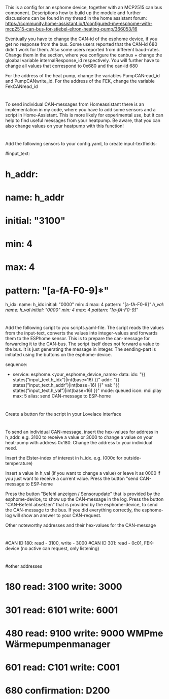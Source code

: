 This is a config for an esphome device, together with an MCP2515 can bus component.
Descriptions how to build up the module and further discussions can be found in my thread in the home assistant forum:
https://community.home-assistant.io/t/configured-my-esphome-with-mcp2515-can-bus-for-stiebel-eltron-heating-pump/366053/16

Eventually you have to change the CAN-id of the esphome device, if you get no response from the bus.
Some users reported that the CAN-id 680 didn't work for them.
Also some users reported from different baud-rates.
Change them in the section, where you configure the canbus + change the gloabal variable internalResponse_id respectively.
You will further have to change all values that correspond to 0x680 and the can-id 680


For the address of the heat pump, change the variables PumpCANread_id and PumpCANwrite_id.
For the address of the FEK, change the variable FekCANread_id

#
To send individual CAN-messages from Homeassistant there is an implementation in my code, where you have to add some sensors and a script in Home-Assistant.
This is more likely for experimental use, but it can help to find useful messages from your heatpump.
Be aware, that you can also change values on your heatpump with this function!


#
Add the following sensors to your config.yaml, to create input-textfields:


#input_text:
#
#  h_addr:
#    name: h_addr
#    initial: "3100"
#    min: 4
#    max: 4
#    pattern: "[a-fA-F0-9]*"
  h_idx:
    name: h_idx
    initial: "0000"
    min: 4
    max: 4
    pattern: "[a-fA-F0-9]*"
  h_val:
    name: h_val
    initial: "0000"
    min: 4
    max: 4
    pattern: "[a-fA-F0-9]*"

#
Add the following script to you scripts.yaml-file.
The script reads the values from the input-text, converts the values into integer-values and forwards them to the ESPhome sensor.
This is to prepare the can-message for forwarding it to the CAN-bus. The script itself does not forward a value to the bus.
It is just generating the message in integer. The sending-part is initiated using the buttons on the esphome-device.


sequence:
  - service: esphome.<your_esphome_device_name>
    data:
      idx: "{{ states(\"input_text.h_idx\")|int(base=16) }}"
      addr: "{{ states(\"input_text.h_addr\")|int(base=16) }}"
      val: "{{ states(\"input_text.h_val\")|int(base=16) }}"
mode: queued
icon: mdi:play
max: 5
alias: send CAN-message to ESP-home

#
Create a button for the script in your Lovelace interface

#
To send an individual CAN-message, insert the hex-values for address in h_addr.
e.g. 3100 to receive a value or 3000 to change a value on your heat-pump with address 0x180. Change the address to your individual need.

Insert the Elster-index of interest in h_idx. e.g. (000c for outside-temperature)

Insert a value in h_val (if you want to change a value) or leave it as 0000 if you just want to receive a current value.
Press the button "send CAN-message to ESP-home

Press the button "Befehl anzeigen / Sensorupdate" that is provided by the esphome-device, to show up the CAN-message in the log.
Press the button "CAN-Befehl absetzen" that is provided by the esphome-device, to send the CAN-message to the bus.
If you did everything correctly, the esphome-log will show an answer to your CAN-request.

Other noteworthy addresses and their hex-values for the CAN-message
#
#CAN ID 180: read - 3100, write - 3000
#CAN ID 301: read - 0c01, FEK-device (no active can request, only listening)
#
#other addresses
#   180 read: 3100  write: 3000
#  	301	read: 6101  write: 6001
#	480	read: 9100  write: 9000    WMPme Wärmepumpenmanager
#	601	read: C101  write: C001
#	680	confirmation: D200
#
